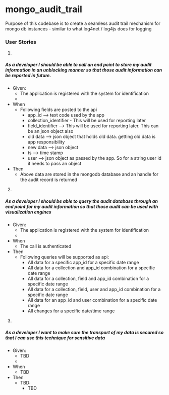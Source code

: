 # mongo_audit_trail


Purpose of this codebase is to create a seamless audit trail mechanism for mongo db instances - similar to what log4net / log4js does for logging

### User Stories

1. 
##### As a developer I should be able to call an end point to store my audit information in an unblocking manner so that those audit information can be reported in future.
  - Given:
    * The application is registered with the system for identification
    * 
  - When
    * Following fields are posted to the api
      - app_id --> text code used by the app
      - collection_identifier - This will be used for reporting later
      - field_identifier --> This will be used for reporting later. This can be an json object also
      - old data --> json object that holds old data. getting old data is app responsibility
      - new data --> json object
      - ts --> time stamp
      - user --> json object as passed by the app. So for a string user id it needs to pass an object
  - Then
    * Above data are stored in the mongodb database and an handle for the audit record is returned 


2. 
##### As a developer I should be able to query the audit database through an end point for my audit information so that those audit can be used with visualization engines
  - Given:
    * The application is registered with the system for identification
    * 
  - When
    * The call is authenticated
  - Then
    * Following queries will be supported as api:
      - All data for a specific app_id for a specific date range
      - All data for a collection and app_id combination for a specific date range
      - All data for a collection, field and app_id combination for a specific date range
      - All data for a collection, field, user and app_id combination for a specific date range
      - All data for an app_id and user combination for a specific date range
      - All changes for a specific date/time range

3. 
##### As a developer I want to make sure the transport of my data is secured so that I can use this technique for sensitive data
  - Given:
    * TBD
    * 
  - When
    * TBD
  - Then
    * TBD:
      - TBD
